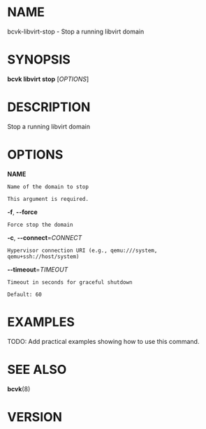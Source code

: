 # NAME

bcvk-libvirt-stop - Stop a running libvirt domain

# SYNOPSIS

**bcvk libvirt stop** [*OPTIONS*]

# DESCRIPTION

Stop a running libvirt domain

# OPTIONS

<!-- BEGIN GENERATED OPTIONS -->
**NAME**

    Name of the domain to stop

    This argument is required.

**-f**, **--force**

    Force stop the domain

**-c**, **--connect**=*CONNECT*

    Hypervisor connection URI (e.g., qemu:///system, qemu+ssh://host/system)

**--timeout**=*TIMEOUT*

    Timeout in seconds for graceful shutdown

    Default: 60

<!-- END GENERATED OPTIONS -->

# EXAMPLES

TODO: Add practical examples showing how to use this command.

# SEE ALSO

**bcvk**(8)

# VERSION

<!-- VERSION PLACEHOLDER -->
